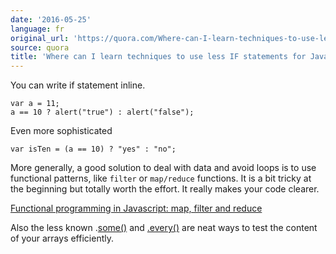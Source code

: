 ```yaml
---
date: '2016-05-25'
language: fr
original_url: 'https://quora.com/Where-can-I-learn-techniques-to-use-less-IF-statements-for-JavaScript/answer/Clément-Renaud'
source: quora
title: 'Where can I learn techniques to use less IF statements for JavaScript?'
---
```


You can write if statement inline.

    var a = 11; 
    a == 10 ? alert("true") : alert("false");

Even more sophisticated

    var isTen = (a == 10) ? "yes" : "no";

More generally, a good solution to deal with data and avoid loops is to
use functional patterns, like `filter` or `map/reduce` functions. It is
a bit tricky at the beginning but totally worth the effort. It really
makes your code clearer.

[Functional programming in Javascript: map, filter and
reduce](http://cryto.net/~joepie91/blog/2015/05/04/functional-programming-in-javascript-map-filter-reduce/)

Also the less known
.[some()](https://developer.mozilla.org/en-US/docs/Web/JavaScript/Reference/Global_Objects/Array/some)
and
[.every()](https://developer.mozilla.org/en-US/docs/Web/JavaScript/Reference/Global_Objects/Array/every)
are neat ways to test the content of your arrays efficiently.
